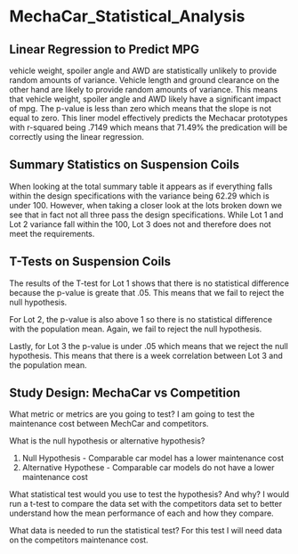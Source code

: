 # MechaCar_Statistical_Analysis

## Linear Regression to Predict MPG
vehicle weight, spoiler angle and AWD are statistically unlikely to provide random amounts of variance. Vehicle length and ground clearance on the other hand are likely to provide random amounts of variance. This means that vehicle weight, spoiler angle and AWD likely have a significant impact of mpg. The p-value is less than zero which means that the slope is not equal to zero. This liner model effectively predicts the Mechacar prototypes with r-squared being .7149 which means that 71.49% the predication will be correctly using the linear regression.

## Summary Statistics on Suspension Coils

When looking at the total summary table it appears as if everything falls within the design specifications with the variance being 62.29 which is under 100. However, when taking a closer look at the lots broken down we see that in fact not all three pass the design specifications. While Lot 1 and Lot 2 variance fall within the 100, Lot 3 does not and therefore does not meet the requirements. 


## T-Tests on Suspension Coils
 The results of the T-test for Lot 1 shows that there is no statistical difference because the p-value is greate that .05. This means that we fail to reject the null hypothesis.

 For Lot 2, the p-value is also above 1 so there is no statistical difference with the population mean. Again, we fail to reject the null hypothesis.

 Lastly, for Lot 3 the p-value is under .05 which means that we reject the null hypothesis. This means that there is a week correlation between Lot 3 and the population mean.

 
 ## Study Design: MechaCar vs Competition
What metric or metrics are you going to test?
I am going to test the maintenance cost between MechCar and competitors.

What is the null hypothesis or alternative hypothesis?
 1. Null Hypothesis - Comparable car model has a lower maintenance cost 
 3. Alternative Hypothese - Comparable car models do not have a lower maintenance cost

What statistical test would you use to test the hypothesis? And why?
I would run a t-test to compare the data set with the competitors data set to better understand how the mean performance of each and how they compare. 

What data is needed to run the statistical test?
For this test I will need data on the competitors maintenance cost. 